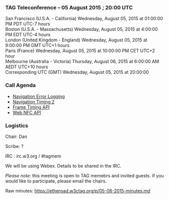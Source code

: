 ### TAG Teleconference – 05 August 2015 ; 20:00 UTC

San Francisco (U.S.A. - California)	Wednesday, August 05, 2015 at 01:00:00 PM	PDT	UTC-7 hours  
Boston (U.S.A. - Massachusetts)	Wednesday, August 05, 2015 at 4:00:00 PM	EDT	UTC-4 hours  
London (United Kingdom - England)	Wednesday, August 05, 2015 at 9:00:00 PM	GMT	UTC+1 hours  
Paris (France)	Wednesday, August 05, 2015 at 10:00:00 PM	CET	UTC+2 hour  
Melbourne (Australia - Victoria)	Thursday, August 06, 2015 at 6:00:00 AM	AEDT  UTC+10 hours  
Corresponding UTC (GMT)	Wednesday, August 05, 2015 at 20:00:00

### Call Agenda  

* [Navigation Error Logging](https://github.com/w3ctag/spec-reviews/issues/24)
* [Navigation Timing 2](https://github.com/w3ctag/spec-reviews/issues/18)
* [Frame Timing API](https://github.com/w3ctag/spec-reviews/issues/56)
* [Web NFC API](https://github.com/w3ctag/spec-reviews/issues/22)

### Logistics

Chair: Dan

Scribe: ?

IRC : irc.w3.org / #tagmem

We will be using Webex. Details to be shared in the IRC.

*Please note*: this meeting is open to TAG memebrs and invited guests. If you would like to participate, please email the chairs.

Raw minutes: https://etherpad.w3ctag.org/p/05-08-2015-minutes.md
